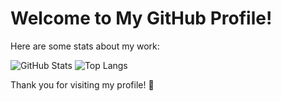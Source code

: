 # Welcome to My GitHub Profile!

Here are some stats about my work:

![GitHub Stats](https://github-readme-stats.vercel.app/api?username=castvier&show_icons=true&theme=radical)
![Top Langs](https://github-readme-stats.vercel.app/api/top-langs/?username=castvier&layout=compact&theme=radical)



Thank you for visiting my profile! 🚀
